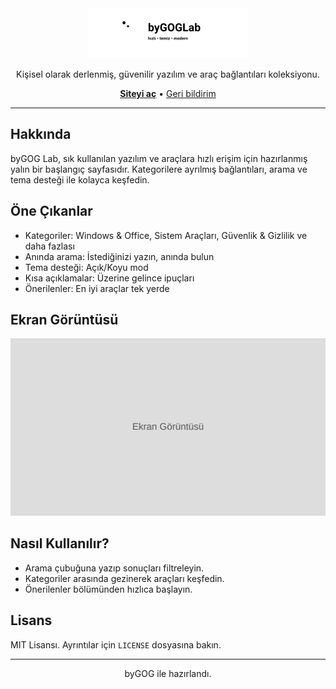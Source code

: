 <div align="center">
  <a href="https://bygog.github.io/byGOG-Lab/">
    <img src="icon/bygog-lab-logo.svg" alt="byGOG Lab Logo" height="80">
  </a>
  <p>
    Kişisel olarak derlenmiş, güvenilir yazılım ve araç bağlantıları koleksiyonu.
  </p>
  <p>
    <a href="https://bygog.github.io/byGOG-Lab/"><strong>Siteyi aç</strong></a>
    •
    <a href="https://github.com/byGOG/byGOG-Lab/issues">Geri bildirim</a>
  </p>
</div>

---

## Hakkında

byGOG Lab, sık kullanılan yazılım ve araçlara hızlı erişim için hazırlanmış yalın bir başlangıç sayfasıdır. Kategorilere ayrılmış bağlantıları, arama ve tema desteği ile kolayca keşfedin.

## Öne Çıkanlar

- Kategoriler: Windows & Office, Sistem Araçları, Güvenlik & Gizlilik ve daha fazlası
- Anında arama: İstediğinizi yazın, anında bulun
- Tema desteği: Açık/Koyu mod
- Kısa açıklamalar: Üzerine gelince ipuçları
- Önerilenler: En iyi araçlar tek yerde

## Ekran Görüntüsü

![Ana Sayfa](icon/screenshot.svg)

## Nasıl Kullanılır?

- Arama çubuğuna yazıp sonuçları filtreleyin.
- Kategoriler arasında gezinerek araçları keşfedin.
- Önerilenler bölümünden hızlıca başlayın.

## Lisans

MIT Lisansı. Ayrıntılar için `LICENSE` dosyasına bakın.

---

<p align="center">byGOG ile hazırlandı.</p>

